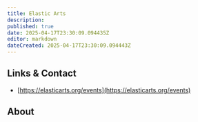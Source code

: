 ```yaml
---
title: Elastic Arts
description: 
published: true
date: 2025-04-17T23:30:09.094435Z
editor: markdown
dateCreated: 2025-04-17T23:30:09.094443Z
---
```


## Links & Contact
- [https://elasticarts.org/events](https://elasticarts.org/events)

## About
